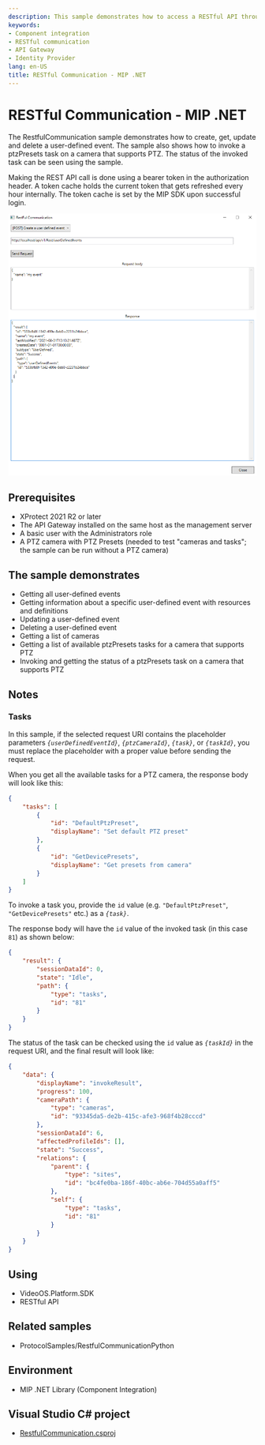 ```yaml
---
description: This sample demonstrates how to access a RESTful API through the API Gateway from a MIP .NET-based application.
keywords:
- Component integration
- RESTful communication
- API Gateway
- Identity Provider
lang: en-US
title: RESTful Communication - MIP .NET
---
```


# RESTful Communication - MIP .NET

The RestfulCommunication sample demonstrates how to create, get, update and delete a user-defined event. The sample also shows how to invoke a ptzPresets task on a camera that supports PTZ. The status of the invoked task can be seen using the sample.

Making the REST API call is done using a bearer token in the authorization header. A token cache holds the current token that gets refreshed every hour internally. The token cache is set by the MIP SDK upon successful login.

![RestfulCommunication](RestfulCommunication.png)

## Prerequisites

- XProtect 2021 R2 or later
- The API Gateway installed on the same host as the management server
- A basic user with the Administrators role
- A PTZ camera with PTZ Presets (needed to test "cameras and tasks"; the sample
  can be run without a PTZ camera)

## The sample demonstrates

- Getting all user-defined events
- Getting information about a specific user-defined event with resources and definitions
- Updating a user-defined event
- Deleting a user-defined event
- Getting a list of cameras
- Getting a list of available ptzPresets tasks for a camera that supports PTZ
- Invoking and getting the status of a ptzPresets task on a camera that supports PTZ

## Notes

### Tasks

In this sample, if the selected request URI contains the placeholder parameters *`{userDefinedEventId}`*, *`{ptzCameraId}`*, *`{task}`*, or *`{taskId}`*, you must replace the placeholder with a proper value before sending the request.

When you get all the available tasks for a PTZ camera, the response body will look like this:

```json
{
    "tasks": [
        {
            "id": "DefaultPtzPreset",
            "displayName": "Set default PTZ preset"
        },
        {
            "id": "GetDevicePresets",
            "displayName": "Get presets from camera"
        }
    ]
}
```

To invoke a task you, provide the `id` value (e.g. `"DefaultPtzPreset"`, `"GetDevicePresets"` etc.) as a *`{task}`*.

The response body will have the `id` value of the invoked task (in this case `81`) as shown below:

```json
{
    "result": {
        "sessionDataId": 0,
        "state": "Idle",
        "path": {
            "type": "tasks",
            "id": "81"
        }
    }
}
```

The status of the task can be checked using the `id` value as *`{taskId}`* in the request URI, and the final result will look like:

```json
{
    "data": {
        "displayName": "invokeResult",
        "progress": 100,
        "cameraPath": {
            "type": "cameras",
            "id": "93345da5-de2b-415c-afe3-968f4b28cccd"
        },
        "sessionDataId": 6,
        "affectedProfileIds": [],
        "state": "Success",
        "relations": {
            "parent": {
                "type": "sites",
                "id": "bc4fe0ba-186f-40bc-ab6e-704d55a0aff5"
            },
            "self": {
                "type": "tasks",
                "id": "81"
            }
        }
    }
}
```

## Using

- VideoOS.Platform.SDK
- RESTful API  

## Related samples

- ProtocolSamples/RestfulCommunicationPython

## Environment

- MIP .NET Library (Component Integration)

## Visual Studio C\# project

- [RestfulCommunication.csproj](javascript:openLink('..\\\\ComponentSamples\\\\RestfulCommunication\\\\RestfulCommunication.csproj');)
